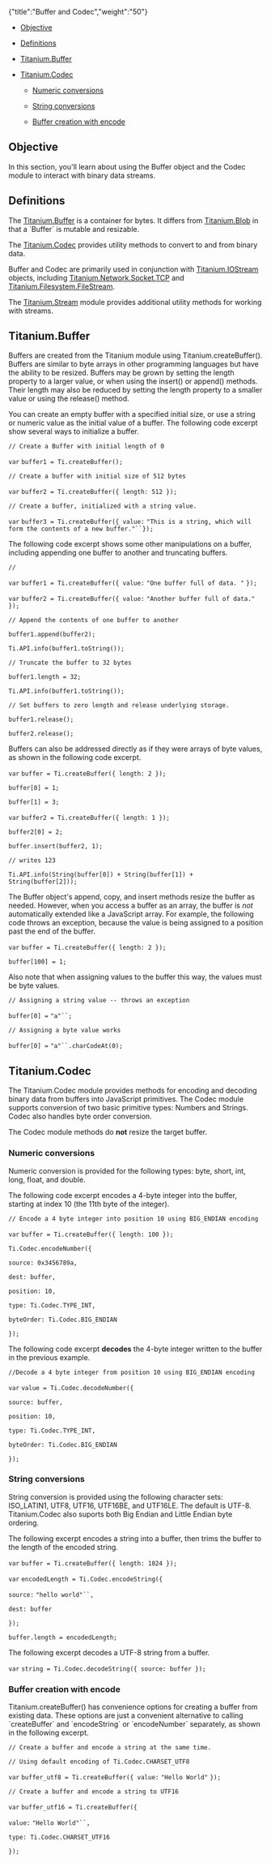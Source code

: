 {"title":"Buffer and Codec","weight":"50"}

* [Objective](#objective)

* [Definitions](#definitions)

* [Titanium.Buffer](#titanium.buffer)

* [Titanium.Codec](#titanium.codec)

    * [Numeric conversions](#numeric-conversions)

    * [String conversions](#string-conversions)

    * [Buffer creation with encode](#buffer-creation-with-encode)

## Objective

In this section, you'll learn about using the Buffer object and the Codec module to interact with binary data streams.

## Definitions

The [Titanium.Buffer](#!/api/Titanium.Buffer) is a container for bytes. It differs from [Titanium.Blob](#!/api/Titanium.Blob) in that a \`Buffer\` is mutable and resizable.

The [Titanium.Codec](#!/api/Titanium.Codec) provides utility methods to convert to and from binary data.

Buffer and Codec are primarily used in conjunction with [Titanium.IOStream](#!/api/Titanium.IOStream) objects, including [Titanium.Network.Socket.TCP](#!/api/Titanium.Network.Socket.TCP) and [Titanium.Filesystem.FileStream](#!/api/Titanium.Filesystem.FileStream).

The [Titanium.Stream](#!/api/Titanium.Stream) module provides additional utility methods for working with streams.

## Titanium.Buffer

Buffers are created from the Titanium module using Titanium.createBuffer(). Buffers are similar to byte arrays in other programming languages but have the ability to be resized. Buffers may be grown by setting the length property to a larger value, or when using the insert() or append() methods. Their length may also be reduced by setting the length property to a smaller value or using the release() method.

You can create an empty buffer with a specified initial size, or use a string or numeric value as the initial value of a buffer. The following code excerpt show several ways to initialize a buffer.

`// Create a Buffer with initial length of 0`

`var` `buffer1 = Ti.createBuffer();`

`// Create a buffer with initial size of 512 bytes`

`var` `buffer2 = Ti.createBuffer({ length: 512 });`

`// Create a buffer, initialized with a string value.`

`var` `buffer3 = Ti.createBuffer({ value:` `"This is a string, which will form the contents of a new buffer."``});`

The following code excerpt shows some other manipulations on a buffer, including appending one buffer to another and truncating buffers.

`//`

`var` `buffer1 = Ti.createBuffer({ value:` `"One buffer full of data. "` `});`

`var` `buffer2 = Ti.createBuffer({ value:` `"Another buffer full of data."` `});`

`// Append the contents of one buffer to another`

`buffer1.append(buffer2);`

`Ti.API.info(buffer1.toString());`

`// Truncate the buffer to 32 bytes`

`buffer1.length = 32;`

`Ti.API.info(buffer1.toString());`

`// Set buffers to zero length and release underlying storage.`

`buffer1.release();`

`buffer2.release();`

Buffers can also be addressed directly as if they were arrays of byte values, as shown in the following code excerpt.

`var` `buffer = Ti.createBuffer({ length: 2 });`

`buffer[0] = 1;`

`buffer[1] = 3;`

`var` `buffer2 = Ti.createBuffer({ length: 1 });`

`buffer2[0] = 2;`

`buffer.insert(buffer2, 1);`

`// writes 123`

`Ti.API.info(String(buffer[0]) + String(buffer[1]) + String(buffer[2]));`

The Buffer object's append, copy, and insert methods resize the buffer as needed. However, when you access a buffer as an array, the buffer is _not_ automatically extended like a JavaScript array. For example, the following code throws an exception, because the value is being assigned to a position past the end of the buffer.

`var` `buffer = Ti.createBuffer({ length: 2 });`

`buffer[100] = 1;`

Also note that when assigning values to the buffer this way, the values must be byte values.

`// Assigning a string value -- throws an exception`

`buffer[0] =` `"a"``;`

`// Assigning a byte value works`

`buffer[0] =` `"a"``.charCodeAt(0);`

## Titanium.Codec

The Titanium.Codec module provides methods for encoding and decoding binary data from buffers into JavaScript primitives. The Codec module supports conversion of two basic primitive types: Numbers and Strings. Codec also handles byte order conversion.

The Codec module methods do **not** resize the target buffer.

### Numeric conversions

Numeric conversion is provided for the following types: byte, short, int, long, float, and double.

The following code excerpt encodes a 4-byte integer into the buffer, starting at index 10 (the 11th byte of the integer).

`// Encode a 4 byte integer into position 10 using BIG_ENDIAN encoding`

`var` `buffer = Ti.createBuffer({ length: 100 });`

`Ti.Codec.encodeNumber({`

`source: 0x3456789a,`

`dest: buffer,`

`position: 10,`

`type: Ti.Codec.TYPE_INT,`

`byteOrder: Ti.Codec.BIG_ENDIAN`

`});`

The following code excerpt **decodes** the 4-byte integer written to the buffer in the previous example.

`//Decode a 4 byte integer from position 10 using BIG_ENDIAN encoding`

`var` `value = Ti.Codec.decodeNumber({`

`source: buffer,`

`position: 10,`

`type: Ti.Codec.TYPE_INT,`

`byteOrder: Ti.Codec.BIG_ENDIAN`

`});`

### String conversions

String conversion is provided using the following character sets: ISO\_LATIN1, UTF8, UTF16, UTF16BE, and UTF16LE. The default is UTF-8. Titanium.Codec also suports both Big Endian and Little Endian byte ordering.

The following excerpt encodes a string into a buffer, then trims the buffer to the length of the encoded string.

`var` `buffer = Ti.createBuffer({ length: 1024 });`

`var` `encodedLength = Ti.Codec.encodeString({`

`source:` `"hello world"``,`

`dest: buffer`

`});`

`buffer.length = encodedLength;`

The following excerpt decodes a UTF-8 string from a buffer.

`var` `string = Ti.Codec.decodeString({ source: buffer });`

### Buffer creation with encode

Titanium.createBuffer() has convenience options for creating a buffer from existing data. These options are just a convenient alternative to calling \`createBuffer\` and \`encodeString\` or \`encodeNumber\` separately, as shown in the following excerpt.

`// Create a buffer and encode a string at the same time.`

`// Using default encoding of Ti.Codec.CHARSET_UTF8`

`var` `buffer_utf8 = Ti.createBuffer({ value:` `"Hello World"` `});`

`// Create a buffer and encode a string to UTF16`

`var` `buffer_utf16 = Ti.createBuffer({`

`value:` `"Hello World"``,`

`type: Ti.Codec.CHARSET_UTF16`

`});`
